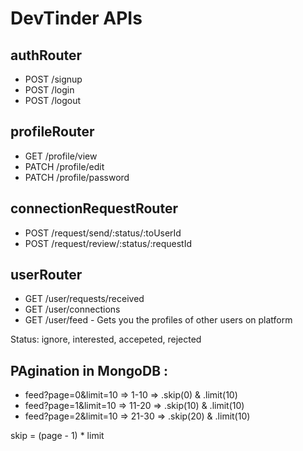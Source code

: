# DevTinder APIs

## authRouter
- POST /signup
- POST /login
- POST /logout

## profileRouter
- GET /profile/view
- PATCH /profile/edit
- PATCH /profile/password

## connectionRequestRouter
- POST /request/send/:status/:toUserId
- POST /request/review/:status/:requestId

## userRouter
- GET /user/requests/received
- GET /user/connections
- GET /user/feed - Gets you the profiles of other users on platform

Status: ignore, interested, accepeted, rejected

## PAgination in MongoDB : 
 - feed?page=0&limit=10 => 1-10 => .skip(0) & .limit(10)
 - feed?page=1&limit=10 => 11-20 => .skip(10) & .limit(10)
 - feed?page=2&limit=10 => 21-30 => .skip(20) & .limit(10)

 skip = (page - 1) * limit